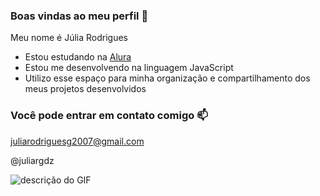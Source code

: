 ### Boas vindas ao meu perfil 💙

Meu nome é Júlia Rodrigues

- Estou estudando na [Alura](https://www.alura.com.br)
- Estou me desenvolvendo na linguagem JavaScript
- Utilizo esse espaço para minha organização e compartilhamento dos meus projetos desenvolvidos

### Você pode entrar em contato comigo 📫

juliarodriguesg2007@gmail.com

@juliargdz

![descrição do GIF](https://media.tenor.com/2hx8E0hvkFoAAAAM/chris-evans-kisses.gif)
